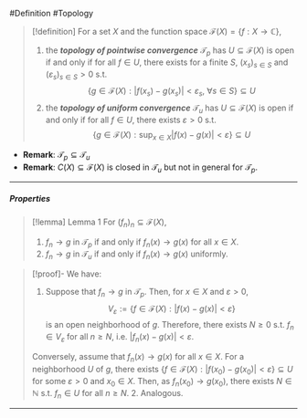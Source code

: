 #Definition #Topology 

> [!definition]
> For a set $X$ and the function space $\mathcal{F}(X)=\{ f:X\to \mathbb{C} \}$,
> 1. the ***topology of pointwise convergence*** $\mathcal{T}_{p}$ has $U\subseteq \mathcal{F}(X)$ is open if and only if for all $f\in U$, there exists for a finite $S$, $(x_{s})_{s\in S}$ and $(\varepsilon_{s})_{s\in S}>0$ s.t. $$\{ g\in \mathcal{F}(X):\left| f(x_{s})-g(x_{s}) \right| <\varepsilon_{s},\ \forall s\in S \}\subseteq U$$
> 2. the ***topology of uniform convergence*** $\mathcal{T}_{u}$ has $U\subseteq \mathcal{F}(X)$ is open if and only if for all $f\in U$, there exists $\varepsilon >0$ s.t. $$\{ g\in \mathcal{F}(X):\sup_{x\in X}\left| f(x)-g(x) \right| <\varepsilon \}\subseteq U$$
- **Remark**: $\mathcal{T}_{p}\subseteq \mathcal{T}_{u}$
- **Remark**: $C(X)\subseteq \mathcal{F}(X)$  is closed in $\mathcal{T}_{u}$ but not in general for $\mathcal{T}_{p}$.
---
##### Properties
> [!lemma] Lemma 1
> For $(f_{n})_{n}\subseteq \mathcal{F}(X)$, 
> 1. $f_{n}\to g$ in $\mathcal{T}_{p}$ if and only if $f_{n}(x)\to g(x)$ for all $x\in X$.
> 2. $f_{n}\to g$ in $\mathcal{T}_{u}$ if and only if $f_{n}(x)\to g(x)$ uniformly.

> [!proof]-
> We have:
> 1. Suppose that $f_{n}\to g$ in $\mathcal{T}_{p}$. Then, for $x\in X$ and $\varepsilon>0$, $$V_{\varepsilon}:=\{ f\in \mathcal{F}(X):\left| f(x)-g(x) \right| <\varepsilon \}$$is an open neighborhood of $g$. Therefore, there exists $N\geq 0$ s.t. $f_{n}\in V_{\varepsilon}$ for all $n\geq N$, i.e. $\left| f_{n}(x)-g(x) \right|<\varepsilon$. 
> 	
> 	Conversely, assume that $f_{n}(x)\to g(x)$ for all $x\in X$. For a neighborhood $U$ of $g$, there exists $\{ f\in \mathcal{F}(X):\left| f(x_{0})-g(x_{0}) \right|<\varepsilon \}\subseteq U$ for some $\varepsilon>0$ and $x_{0}\in X$. Then, as $f_{n}(x_{0})\to g(x_{0})$, there exists $N\in \mathbb{N}$ s.t. $f_{n}\in U$ for all $n\geq N$.
> 2. Analogous.
---